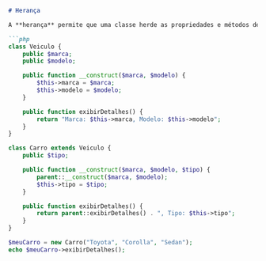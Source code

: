 

```markdown
# Herança

A **herança** permite que uma classe herde as propriedades e métodos de outra classe.

```php
class Veiculo {
    public $marca;
    public $modelo;

    public function __construct($marca, $modelo) {
        $this->marca = $marca;
        $this->modelo = $modelo;
    }

    public function exibirDetalhes() {
        return "Marca: $this->marca, Modelo: $this->modelo";
    }
}

class Carro extends Veiculo {
    public $tipo;

    public function __construct($marca, $modelo, $tipo) {
        parent::__construct($marca, $modelo);
        $this->tipo = $tipo;
    }

    public function exibirDetalhes() {
        return parent::exibirDetalhes() . ", Tipo: $this->tipo";
    }
}

$meuCarro = new Carro("Toyota", "Corolla", "Sedan");
echo $meuCarro->exibirDetalhes();
